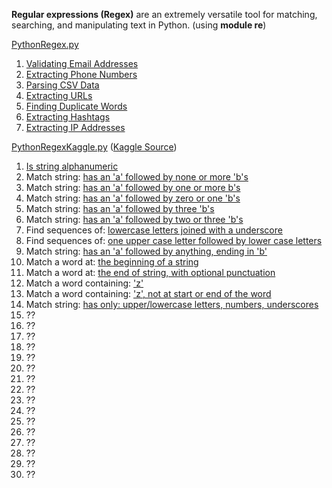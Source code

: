 **Regular expressions (Regex)** are an extremely versatile tool for matching, searching, and manipulating text in Python.
(using **module re**)

[PythonRegex.py](https://github.com/LuciaHeredia/PythonRegex/blob/master/PythonRegex.py)
1. [Validating Email Addresses](https://github.com/LuciaHeredia/PythonRegex/blob/master/PythonRegex.py#L3)
2. [Extracting Phone Numbers](https://github.com/LuciaHeredia/PythonRegex/blob/master/PythonRegex.py#L28)
3. [Parsing CSV Data](https://github.com/LuciaHeredia/PythonRegex/blob/master/PythonRegex.py#L46)
4. [Extracting URLs](https://github.com/LuciaHeredia/PythonRegex/blob/master/PythonRegex.py#L61)
5. [Finding Duplicate Words](https://github.com/LuciaHeredia/PythonRegex/blob/master/PythonRegex.py#L80)
6. [Extracting Hashtags](https://github.com/LuciaHeredia/PythonRegex/blob/master/PythonRegex.py#L101)
7. [Extracting IP Addresses](https://github.com/LuciaHeredia/PythonRegex/blob/master/PythonRegex.py#L118)

[PythonRegexKaggle.py](https://github.com/LuciaHeredia/PythonRegex/blob/master/PythonRegexKaggle.py)
([Kaggle Source](https://www.kaggle.com/code/albeffe/regex-exercises-solutions/notebook))
1. [Is string alphanumeric](https://github.com/LuciaHeredia/PythonRegex/blob/master/PythonRegexKaggle.py#L4)
2. Match string: [has an 'a' followed by none or more 'b's](https://github.com/LuciaHeredia/PythonRegex/blob/master/PythonRegexKaggle.py#L24)
3. Match string: [has an 'a' followed by one or more b's](https://github.com/LuciaHeredia/PythonRegex/blob/master/PythonRegexKaggle.py#L33)
4. Match string: [has an 'a' followed by zero or one 'b's](https://github.com/LuciaHeredia/PythonRegex/blob/master/PythonRegexKaggle.py#L40)
5. Match string: [has an 'a' followed by three 'b's](https://github.com/LuciaHeredia/PythonRegex/blob/master/PythonRegexKaggle.py#L47)
6. Match string: [has an 'a' followed by two or three 'b's](https://github.com/LuciaHeredia/PythonRegex/blob/master/PythonRegexKaggle.py#L54)
7. Find sequences of: [lowercase letters joined with a underscore](https://github.com/LuciaHeredia/PythonRegex/blob/master/PythonRegexKaggle.py#L82)
8. Find sequences of: [one upper case letter followed by lower case letters](https://github.com/LuciaHeredia/PythonRegex/blob/master/PythonRegexKaggle.py#L91)
9. Match string: [has an 'a' followed by anything, ending in 'b'](https://github.com/LuciaHeredia/PythonRegex/blob/master/PythonRegexKaggle.py#L61)
10. Match a word at: [the beginning of a string](https://github.com/LuciaHeredia/PythonRegex/blob/master/PythonRegexKaggle.py#L105)
11. Match a word at: [the end of string, with optional punctuation](https://github.com/LuciaHeredia/PythonRegex/blob/master/PythonRegexKaggle.py#L126)
12. Match a word containing: ['z'](https://github.com/LuciaHeredia/PythonRegex/blob/master/PythonRegexKaggle.py#L147)
13. Match a word containing: ['z', not at start or end of the word](https://github.com/LuciaHeredia/PythonRegex/blob/master/PythonRegexKaggle.py#L157)
14. Match string: [has only: upper/lowercase letters, numbers, underscores](https://github.com/LuciaHeredia/PythonRegex/blob/master/PythonRegexKaggle.py#L177)
15. ??
16. ??
17. ??
18. ??
19. ??
20. ??
21. ??
22. ??
23. ??
24. ??
25. ??
26. ??
27. ??
28. ??
29. ??
30. ??
